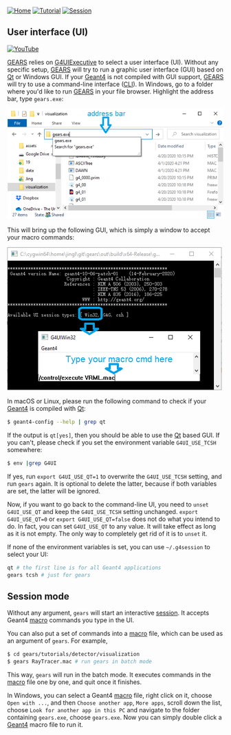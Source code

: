 [![Home](https://img.shields.io/badge/GEARS-Home-blue?style=flat)](https://github.com/jintonic/gears)
[![Tutorial](https://img.shields.io/badge/Use-GEARS-yellow?style=flat)](..)
[![Session](https://img.shields.io/badge/Interactive-session-brown?style=flat)](#session-mode)

## User interface (UI)
[![YouTube](https://img.shields.io/badge/You-Tube-red?style=flat)](https://youtube.com/playlist?list=PLw3G-vTgPrdABdR2C4u77jK4YYF5GAoxe)

[GEARS][] relies on [G4UIExecutive][] to select a user interface (UI). Without any specific setup, [GEARS][] will try to run a graphic user interface (GUI) based on [Qt][] or Windows GUI. If your [Geant4][] is not compiled with GUI support, [GEARS][] will try to use a command-line interface ([CLI][]). In Windows, go to a folder where you'd like to run [GEARS][] in your file browser. Highlight the address bar, type `gears.exe`:

![winLaunchGears](winLaunchGears.png)

This will bring up the following GUI, which is simply a window to accept your macro commands:

![winGUI](winGUI.png)

In macOS or Linux, please run the following command to check if your [Geant4][] is compiled with [Qt][]:

```sh
$ geant4-config --help | grep qt
```

If the output is `qt[yes]`, then you should be able to use the [Qt][] based GUI. If you can't, please check if you set the environment variable `G4UI_USE_TCSH` somewhere:

```sh
$ env |grep G4UI
```

If yes, run `export G4UI_USE_QT=1` to overwrite the `G4UI_USE_TCSH` setting, and run `gears` again. It is optional to delete the latter, because if both variables are set, the latter will be ignored.

Now, if you want to go back to the command-line UI, you need to `unset G4UI_USE_QT` and keep the `G4UI_USE_TCSH` setting unchanged. `export G4UI_USE_QT=0` or `export G4UI_USE_QT=false` does not do what you intend to do. In fact, you can set `G4UI_USE_QT` to any value. It will take effect as long as it is not empty. The only way to completely get rid of it is to `unset` it.

If none of the environment variables is set, you can use `~/.g4session` to select your UI:

```sh
qt # the first line is for all Geant4 applications
gears tcsh # just for gears
```

## Session mode

Without any argument, `gears` will start an interactive [session][]. It accepts Geant4 [macro][] commands you type in the UI.

You can also put a set of commands into a [macro][] file, which can be used as an argument of `gears`. For example,

```sh
$ cd gears/tutorials/detector/visualization
$ gears RayTracer.mac # run gears in batch mode
```

This way, `gears` will run in the batch mode. It executes commands in the [macro][] file one by one, and quit once it finishes.

In Windows, you can select a Geant4 [macro][] file, right click on it, choose `Open with ...`, and then `Choose another app`, `More apps`, scroll down the list, choose `Look for another app in this PC` and navigate to the folder containing `gears.exe`, choose `gears.exe`. Now you can simply double click a [Geant4][] macro file to run it.

[GEARS]: https://github.com/jintonic/gears
[G4UIExecutive]: http://geant4-userdoc.web.cern.ch/geant4-userdoc/UsersGuides/ForApplicationDeveloper/html/GettingStarted/graphicalUserInterface.html#how-to-select-interface-in-your-applications
[Qt]: https://www.qt.io
[CLI]: http://geant4-userdoc.web.cern.ch/geant4-userdoc/UsersGuides/ForApplicationDeveloper/html/GettingStarted/graphicalUserInterface.html#g4uiterminal
[Geant4]: http://geant4.cern.ch
[session]: http://geant4-userdoc.web.cern.ch/geant4-userdoc/UsersGuides/ForApplicationDeveloper/html/GettingStarted/graphicalUserInterface.html
[macro]:http://geant4-userdoc.web.cern.ch/geant4-userdoc/UsersGuides/ForApplicationDeveloper/html/Control/commands.html

